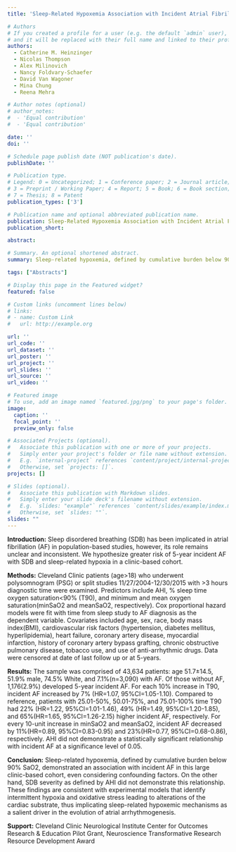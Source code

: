 ```yaml
---
title: 'Sleep-Related Hypoxemia Association with Incident Atrial Fibrillation in a Clinic-Based Cohort'

# Authors
# If you created a profile for a user (e.g. the default `admin` user), write the username (folder name) here
# and it will be replaced with their full name and linked to their profile.
authors:
  - Catherine M. Heinzinger
  - Nicolas Thompson
  - Alex Milinovich
  - Nancy Foldvary-Schaefer
  - David Van Wagoner
  - Mina Chung
  - Reena Mehra

# Author notes (optional)
# author_notes:
#  - 'Equal contribution'
#  - 'Equal contribution'

date: ''
doi: ''

# Schedule page publish date (NOT publication's date).
publishDate: ''

# Publication type.
# Legend: 0 = Uncategorized; 1 = Conference paper; 2 = Journal article;
# 3 = Preprint / Working Paper; 4 = Report; 5 = Book; 6 = Book section;
# 7 = Thesis; 8 = Patent
publication_types: ['3']

# Publication name and optional abbreviated publication name.
publication: Sleep-Related Hypoxemia Association with Incident Atrial Fibrillation in a Clinic-Based Cohort
publication_short: 

abstract: 

# Summary. An optional shortened abstract.
summary: Sleep-related hypoxemia, defined by cumulative burden below 90% SaO2, demonstrated an association with incident AF in this large clinic-based cohort, even considering confounding factors. On the other hand, SDB severity as defined by AHI did not demonstrate this relationship. These findings are consistent with experimental models that identify intermittent hypoxia and oxidative stress leading to alterations of the cardiac substrate, thus implicating sleep-related hypoxemic mechanisms as a salient driver in the evolution of atrial arrhythmogenesis.

tags: ["Abstracts"]

# Display this page in the Featured widget?
featured: false

# Custom links (uncomment lines below)
# links:
# - name: Custom Link
#   url: http://example.org

url: ''
url_code: ''
url_dataset: ''
url_poster: ''
url_project: ''
url_slides: ''
url_source: ''
url_video: ''

# Featured image
# To use, add an image named `featured.jpg/png` to your page's folder.
image:
  caption: ''
  focal_point: ''
  preview_only: false

# Associated Projects (optional).
#   Associate this publication with one or more of your projects.
#   Simply enter your project's folder or file name without extension.
#   E.g. `internal-project` references `content/project/internal-project/index.md`.
#   Otherwise, set `projects: []`.
projects: []

# Slides (optional).
#   Associate this publication with Markdown slides.
#   Simply enter your slide deck's filename without extension.
#   E.g. `slides: "example"` references `content/slides/example/index.md`.
#   Otherwise, set `slides: ""`.
slides: ""
---
```


**Introduction:** Sleep disordered breathing (SDB) has been implicated in atrial fibrillation (AF) in population-based studies, however, its role remains unclear and inconsistent. We hypothesize greater risk of 5-year incident AF with SDB and sleep-related hypoxia in a clinic-based cohort.

**Methods:** Cleveland Clinic patients (age>18) who underwent polysomnogram (PSG) or split studies 11/27/2004-12/30/2015 with >3 hours diagnostic time were examined. Predictors include AHI, % sleep time oxygen saturation<90% (T90), and minimum and mean oxygen saturation(minSaO2 and meanSaO2, respectively). Cox proportional hazard models were fit with time from sleep study to AF diagnosis as the dependent variable. Covariates included age, sex, race, body mass index(BMI), cardiovascular risk factors (hypertension, diabetes mellitus, hyperlipidemia), heart failure, coronary artery disease, myocardial infarction, history of coronary artery bypass grafting, chronic obstructive pulmonary disease, tobacco use, and use of anti-arrhythmic drugs. Data were censored at date of last follow up or at 5-years. 

**Results:** The sample was comprised of 43,634 patients: age 51.7±14.5, 51.9% male, 74.5% White, and 7.1%(n=3,090) with AF. Of those without AF, 1,176(2.9%) developed 5-year incident AF. For each 10% increase in T90, incident AF increased by 7% (HR=1.07, 95%CI=1.05-1.10). Compared to reference, patients with 25.01-50%, 50.01-75%, and 75.01-100% time T90 had 22% (HR=1.22, 95%CI=1.01-1.46), 49% (HR=1.49, 95%CI=1.20-1.85), and 65%(HR=1.65, 95%CI=1.26-2.15) higher incident AF, respectively. For every 10-unit increase in minSaO2 and meanSaO2, incident AF decreased by 11%(HR=0.89, 95%CI=0.83-0.95) and 23%(HR=0.77, 95%CI=0.68-0.86), respectively. AHI did not demonstrate a statistically significant relationship with incident AF at a significance level of 0.05.

**Conclusion:** Sleep-related hypoxemia, defined by cumulative burden below 90% SaO2, demonstrated an association with incident AF in this large clinic-based cohort, even considering confounding factors. On the other hand, SDB severity as defined by AHI did not demonstrate this relationship. These findings are consistent with experimental models that identify intermittent hypoxia and oxidative stress leading to alterations of the cardiac substrate, thus implicating sleep-related hypoxemic mechanisms as a salient driver in the evolution of atrial arrhythmogenesis.

**Support:** Cleveland Clinic Neurological Institute Center for Outcomes Research & Education Pilot Grant, Neuroscience Transformative Research Resource Development Award
